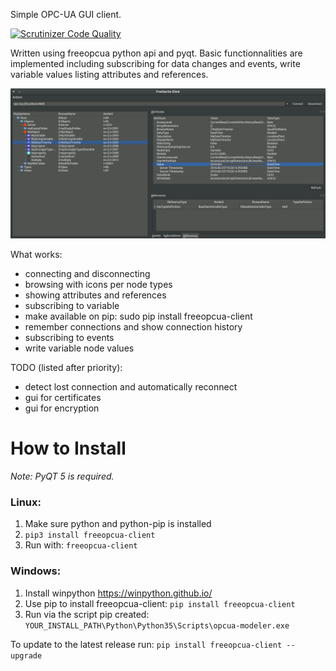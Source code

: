 Simple OPC-UA GUI client.

[![Scrutinizer Code Quality](https://scrutinizer-ci.com/g/FreeOpcUa/opcua-client-gui/badges/quality-score.png?b=master)](https://scrutinizer-ci.com/g/FreeOpcUa/opcua-client-gui/?branch=master)

Written using freeopcua python api and pyqt. Basic functionnalities are implemented including subscribing for data changes and events, write variable values listing attributes and references.


![Screenshot](/screenshot.png?raw=true "Screenshot")

What works:
* connecting and disconnecting
* browsing with icons per node types
* showing attributes and references
* subscribing to variable
* make available on pip: sudo pip install freeopcua-client
* remember connections and show connection history
* subscribing to events
* write variable node values

TODO (listed after priority):

* detect lost connection and automatically reconnect 
* gui for certificates
* gui for encryption 

# How to Install  

*Note: PyQT 5 is required.*

### Linux:

1. Make sure python and python-pip is installed  
2. `pip3 install freeopcua-client`  
4. Run with: `freeopcua-client`  
  
### Windows:  

1. Install winpython https://winpython.github.io/  
3. Use pip to install freeopcua-client: `pip install freeopcua-client`  
4. Run via the script pip created: `YOUR_INSTALL_PATH\Python\Python35\Scripts\opcua-modeler.exe`  

To update to the latest release run: `pip install freeopcua-client --upgrade`


